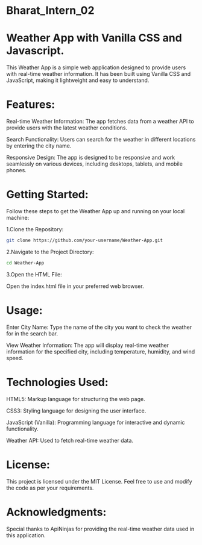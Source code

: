 # Bharat_Intern_02

# Weather App with Vanilla CSS and Javascript.

This Weather App is a simple web application designed to provide users with real-time weather information. It has been built using Vanilla CSS and JavaScript, making it lightweight and easy to understand.

# Features:

Real-time Weather Information: The app fetches data from a weather API to provide users with the latest weather conditions.

Search Functionality: Users can search for the weather in different locations by entering the city name.

Responsive Design: The app is designed to be responsive and work seamlessly on various devices, including desktops, tablets, and mobile phones.

# Getting Started:

Follow these steps to get the Weather App up and running on your local machine:

1.Clone the Repository:

```bash
git clone https://github.com/your-username/Weather-App.git
```

2.Navigate to the Project Directory:

```bash
cd Weather-App
```

3.Open the HTML File:

Open the index.html file in your preferred web browser.

# Usage:

Enter City Name:
Type the name of the city you want to check the weather for in the search bar.

View Weather Information:
The app will display real-time weather information for the specified city, including temperature, humidity, and wind speed.


# Technologies Used:
HTML5: Markup language for structuring the web page.

CSS3: Styling language for designing the user interface.

JavaScript (Vanilla): Programming language for interactive and dynamic functionality.

Weather API: Used to fetch real-time weather data.

# License:
This project is licensed under the MIT License. Feel free to use and modify the code as per your requirements.

# Acknowledgments:
Special thanks to ApiNinjas for providing the real-time weather data used in this application.

